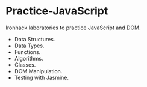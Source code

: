 # Practice-JavaScript

Ironhack laboratories to practice JavaScript and DOM.

- Data Structures.
- Data Types.
- Functions.
- Algorithms.
- Classes.
- DOM Manipulation.
- Testing with Jasmine.
